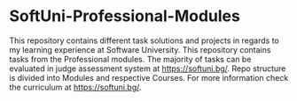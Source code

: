 # SoftUni-Professional-Modules
This repository contains different task solutions and projects in regards to my learning experience at Software University. This repository contains tasks from the Professional modules. The majority of tasks can be evaluated in judge assessment system at https://softuni.bg/. Repo structure is divided into Modules and respective Courses. For more information check the curriculum at https://softuni.bg/.
